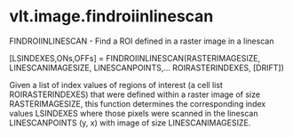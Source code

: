 # vlt.image.findroiinlinescan

  FINDROIINLINESCAN - Find a ROI defined in a raster image in a linescan
 
   [LSINDEXES,ONs,OFFs] = FINDROIINLINESCAN(RASTERIMAGESIZE, LINESCANIMAGESIZE, LINESCANPOINTS,...
                    ROIRASTERINDEXES, [DRIFT])
 
   Given a list of index values of regions of interest (a cell list ROIRASTERINDEXES) that were defined
   within a raster image of size RASTERIMAGESIZE, this function determines the corresponding
   index values LSINDEXES where those pixels were scanned in the linescan LINESCANPOINTS (y, x)
   with image of size LINESCANIMAGESIZE.
